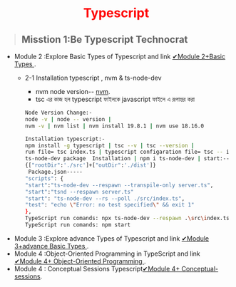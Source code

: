 <p>
 <h1 style="color:red;" align="center">Typescript</h1>
</p>

> ## Misstion 1:Be Typescript Technocrat 
- Module 2 :Explore Basic Types of Typescript and link [✔Module 2+Basic Types ](https://github.com/julfiker755/Basic-TypeScript-and-Types).
  - 2-1 Installation typescript , nvm & ts-node-dev
    - nvm node version-- [nvm](https://www.freecodecamp.org/news/nvm-for-windows-how-to-download-and-install-node-version-manager-in-windows-10/).
    - tsc  এর কাজ হল typescript  ফাইলকে javascript ফাইলে এ রূপান্তর করা
     ```sh
    Node Version Change:-
    node -v | node -- version |
    nvm -v | nvm list | nvm install 19.8.1 | nvm use 18.16.0
    ```
     
    ```sh
    Installation typescript:-
    npm install -g typescript | tsc --v | tsc --version |
    run file= tsc index.ts | typescript configaration file= tsc -- init | package.json file comoand=npm init -y
    ts-node-dev package  Installation | npm i ts-node-dev | start:--npx ts-node-dev src/Function.ts|
    {["rootDir":'./src']+["outDir":'./dist']}
     Package.json-----
    "scripts": {
    "start":"ts-node-dev --respawn --transpile-only server.ts",
    "start":"tsnd --respawn server.ts"
    "start": "ts-node-dev --rs --poll ./src/index.ts",
    "test": "echo \"Error: no test specified\" && exit 1"
    },
    TypeScript run comands: npx ts-node-dev --respawn .\src\index.ts
    TypeScript run comands: npm start
    ``` 
-  Module 3 :Explore advance Types of Typescript and link [✔Module 3+advance Basic Types ](https://github.com/julfiker755/Advance-TypeScript-and-Types).
-  Module 4 :Object-Oriented Programming in TypeScript and link [✔Module 4+ Object-Oriented Programming ](https://github.com/julfiker755/Object-Oriented-Programming-in-TypeScript/tree/main).
-  Module 4 : Conceptual Sessions Typescript[✔Module 4+ Conceptual-sessions](https://github.com/julfiker755/Conceptual-sessions-typescript).


